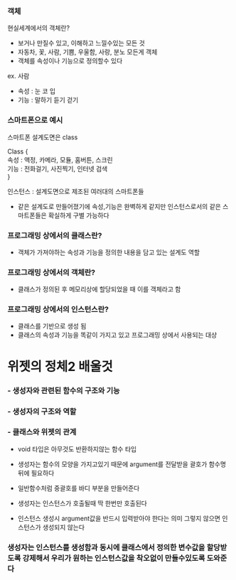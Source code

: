 [comment]: <> (코딩세프 플러터 강의 순한맛 시즌1 13~14강 클래스와 위젯정체1~2)

### 객체
현실세계에서의 객체란?
- 보거나 만질수 있고, 이해하고 느낄수있는 모든 것
- 자동차, 꽃, 사람, 기쁨, 우울함, 사랑, 분노 모든게 객체
- 객체를 속성이나 기능으로 정의할수 있다<br>

ex. 사람
- 속성 : 눈 코 입
- 기능 : 말하기 듣기 걷기 

### 스마트폰으로 예시
스마트폰 설계도면은 class <br>

Class {<br>
속성 : 액정, 카메라, 모듈, 홈버튼, 스크린 <br>
기능 : 전화걸기, 사진찍기, 인터넷 검색 <br>
}<br>

인스턴스 : 설계도면으로 제조된 여러대의 스마트폰들

- 같은 설계도로 만들어졌기에 속성,기능은 완벽하게 같지만 인스턴스로서의 같은 스마트폰들은 확실하게 구별 가능하다


### 프로그래밍 상에서의 클래스란?
- 객체가 가져야하는 속성과 기능을 정의한 내용을 담고 있는 설계도 역할

### 프로그래밍 상에서의 객체란?
- 클래스가 정의된 후 메모리상에 할당되었을 때 이를 객체라고 함

### 프로그래밍 상에서의 인스턴스란?
- 클래스를 기반으로 생성 됨
- 클래스의 속성과 기능을 똑같이 가지고 있고 프로그래밍 상에서 사용되는 대상


# 위젯의 정체2 배울것
### - 생성자와 관련된 함수의 구조와 기능
### - 생성자의 구조와 역할
### - 클래스와 위젯의 관계

- void 타입은 아무것도 반환하지않는 함수 타입

- 생성자는 함수의 모양을 가지고있기 때문에 argument를 전달받을 괄호가 함수명 뒤에 필요하다
- 일반함수처럼 중괄호를 바디 부분을 만들어준다

- 생성자는 인스턴스가 호출될때 딱 한번만 호출된다 

- 인스턴스 생성시 argument값을 반드시 입력받아야 한다는 의미 그렇지 않으면 인스턴스가 생성되지 않는다
###  생성자는 인스턴스를 생성함과 동시에 클래스에서 정의한 변수값을 할당받도록 강제해서 우리가 원하는 인스턴스값을 착오없이 만들수있도록 도와준다